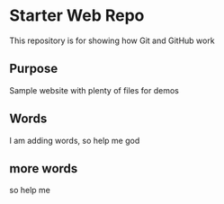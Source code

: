 # Starter Web Repo

This repository is for showing how Git and GitHub work

## Purpose

Sample website with plenty of files for demos

## Words
I am adding words, so help me god

## more words
so help me